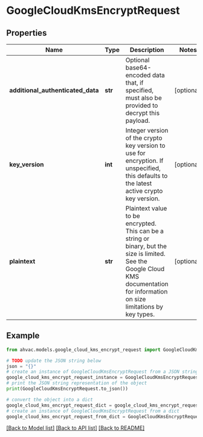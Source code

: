 # GoogleCloudKmsEncryptRequest


## Properties

Name | Type | Description | Notes
------------ | ------------- | ------------- | -------------
**additional_authenticated_data** | **str** | Optional base64-encoded data that, if specified, must also be provided to decrypt this payload. | [optional] 
**key_version** | **int** | Integer version of the crypto key version to use for encryption. If unspecified, this defaults to the latest active crypto key version. | [optional] 
**plaintext** | **str** | Plaintext value to be encrypted. This can be a string or binary, but the size is limited. See the Google Cloud KMS documentation for information on size limitations by key types. | [optional] 

## Example

```python
from ahvac.models.google_cloud_kms_encrypt_request import GoogleCloudKmsEncryptRequest

# TODO update the JSON string below
json = "{}"
# create an instance of GoogleCloudKmsEncryptRequest from a JSON string
google_cloud_kms_encrypt_request_instance = GoogleCloudKmsEncryptRequest.from_json(json)
# print the JSON string representation of the object
print(GoogleCloudKmsEncryptRequest.to_json())

# convert the object into a dict
google_cloud_kms_encrypt_request_dict = google_cloud_kms_encrypt_request_instance.to_dict()
# create an instance of GoogleCloudKmsEncryptRequest from a dict
google_cloud_kms_encrypt_request_from_dict = GoogleCloudKmsEncryptRequest.from_dict(google_cloud_kms_encrypt_request_dict)
```
[[Back to Model list]](../README.md#documentation-for-models) [[Back to API list]](../README.md#documentation-for-api-endpoints) [[Back to README]](../README.md)


